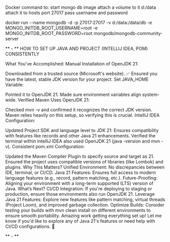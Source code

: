 Docker command to:
    start mongo db image
    attach a volume to it d:/data
    attach it to hosts port 27017
    pass username and password

docker run --name mongodb -d -p 27017:27017 -v d:/data:/data/db -e MONGO_INITDB_ROOT_USERNAME=root -e MONGO_INITDB_ROOT_PASSWORD=root mongodb/mongodb-community-server

** - **
HOW TO SET UP JAVA AND PROJECT (INTELLIJ IDEA, POM) CONSISTENTLY


What You've Accomplished:
Manual Installation of OpenJDK 21:

Downloaded from a trusted source (Microsoft's website). ✅
Ensured you have the latest, stable JDK version for your project.
Set JAVA_HOME Variable:

Pointed it to OpenJDK 21.
Made sure environment variables align system-wide.
Verified Maven Uses OpenJDK 21:

Checked mvn -v and confirmed it recognizes the correct JDK version. Maven relies heavily on this setup, so verifying this is crucial.
IntelliJ IDEA Configuration:

Updated Project SDK and language level to JDK 21:
Ensures compatibility with features like records and other Java 21 enhancements.
Verified the terminal within IntelliJ IDEA also used OpenJDK 21 (java -version and mvn -v).
Consistent pom.xml Configuration:

Updated the Maven Compiler Plugin to specify source and target as 21.
Ensured the project uses compatible versions of libraries (like Lombok) and plugins.
Why This Matters?
Unified Environment: No discrepancies between IDE, terminal, or CI/CD.
Java 21 Features: Ensures full access to modern language features (e.g., record, pattern matching, etc.).
Future-Proofing: Aligning your environment with a long-term supported (LTS) version of Java.
What’s Next?
CI/CD Integration: If you're deploying to staging or production, ensure those environments also run OpenJDK 21.
Leverage Java 21 Features: Explore new features like pattern matching, virtual threads (Project Loom), and improved garbage collection.
Optimize Builds: Consider testing your builds with mvn clean install on different environments to ensure smooth portability.
Amazing work getting everything set up! Let me know if you'd like to explore any of Java 21's features or need help with CI/CD configurations. 🚀

** - **